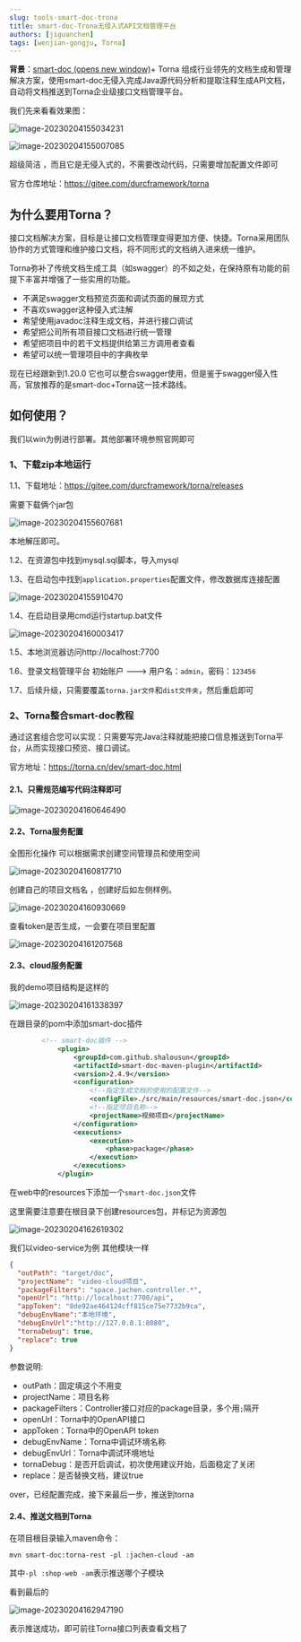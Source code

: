 ```yaml
---
slug: tools-smart-doc-trona
title: smart-doc-Trona无侵入式API文档管理平台
authors: [jiguanchen]
tags: [wenjian-gongju, Torna]
---
```


**背景**：[smart-doc (opens new window)](https://gitee.com/smart-doc-team/smart-doc)+ Torna 组成行业领先的文档生成和管理解决方案，使用smart-doc无侵入完成Java源代码分析和提取注释生成API文档，自动将文档推送到Torna企业级接口文档管理平台。<!--more-->

我们先来看看效果图：

![image-20230204155034231](img/image-20230204155034231.png)

![image-20230204155007085](img/image-20230204155007085.png)

超级简洁 ，而且它是无侵入式的，不需要改动代码，只需要增加配置文件即可

官方仓库地址：https://gitee.com/durcframework/torna

## 为什么要用Torna？

接口文档解决方案，目标是让接口文档管理变得更加方便、快捷。Torna采用团队协作的方式管理和维护接口文档，将不同形式的文档纳入进来统一维护。

Torna弥补了传统文档生成工具（如swagger）的不如之处，在保持原有功能的前提下丰富并增强了一些实用的功能。

-   不满足swagger文档预览页面和调试页面的展现方式
-   不喜欢swagger这种侵入式注解
-   希望使用javadoc注释生成文档，并进行接口调试
-   希望把公司所有项目接口文档进行统一管理
-   希望把项目中的若干文档提供给第三方调用者查看
-   希望可以统一管理项目中的字典枚举

现在已经跟新到1.20.0 它也可以整合swagger使用，但是鉴于swagger侵入性高，官放推荐的是smart-doc+Torna这一技术路线。

## 如何使用？

我们以win为例进行部署。其他部署环境参照官网即可

### 1、下载zip本地运行

1.1、下载地址：https://gitee.com/durcframework/torna/releases

需要下载俩个jar包 

![image-20230204155607681](img/image-20230204155607681.png)

本地解压即可。

1.2、在资源包中找到mysql.sql脚本，导入mysql

1.3、在启动包中找到`application.properties`配置文件，修改数据库连接配置

![image-20230204155910470](img/image-20230204155910470.png)

1.4、在启动目录用cmd运行startup.bat文件

![image-20230204160003417](img/image-20230204160003417.png)

1.5、本地浏览器访问http://localhost:7700

1.6、登录文档管理平台  初始账户 ---> 用户名：`admin`，密码：`123456`

1.7、后续升级，只需要覆盖`torna.jar文件`和`dist文件夹`，然后重启即可

### 2、Torna整合smart-doc教程

通过这套组合您可以实现：只需要写完Java注释就能把接口信息推送到Torna平台，从而实现接口预览、接口调试。

官方地址：https://torna.cn/dev/smart-doc.html

#### 2.1、只需规范编写代码注释即可

![image-20230204160646490](img/image-20230204160646490.png)

#### 2.2、Torna服务配置

全图形化操作 可以根据需求创建空间管理员和使用空间

![image-20230204160817710](img/image-20230204160817710.png)

创建自己的项目文档名 ，创建好后如左侧样例。

![image-20230204160930669](img/image-20230204160930669.png)

查看token是否生成，一会要在项目里配置

![image-20230204161207568](img/image-20230204161207568.png)

#### 2.3、cloud服务配置

我的demo项目结构是这样的

![image-20230204161338397](img/image-20230204161338397.png)

在跟目录的pom中添加smart-doc插件

```xml
		<!-- smart-doc插件 -->
            <plugin>
                <groupId>com.github.shalousun</groupId>
                <artifactId>smart-doc-maven-plugin</artifactId>
                <version>2.4.9</version>
                <configuration>
                    <!--指定生成文档的使用的配置文件-->
                    <configFile>./src/main/resources/smart-doc.json</configFile>
                    <!--指定项目名称-->
                    <projectName>视频项目</projectName>
                </configuration>
                <executions>
                    <execution>
                        <phase>package</phase>
                    </execution>
                </executions>
            </plugin>
```

在web中的resources下添加一个`smart-doc.json`文件

这里需要注意要在根目录下创建resources包，并标记为资源包

![image-20230204162619302](img/image-20230204162619302.png)

我们以video-service为例 其他模块一样

```json
{
  "outPath": "target/doc",
  "projectName": "video-cloud项目",
  "packageFilters": "space.jachen.controller.*",
  "openUrl": "http://localhost:7700/api",
  "appToken": "8de92ae464124cff815ce75e7732b9ca",
  "debugEnvName":"本地环境",
  "debugEnvUrl":"http://127.0.0.1:8080",
  "tornaDebug": true,
  "replace": true
}
```

参数说明:

-   outPath：固定填这个不用变
-   projectName：项目名称
-   packageFilters：Controller接口对应的package目录，多个用`;`隔开
-   openUrl：Torna中的OpenAPI接口
-   appToken：Torna中的OpenAPI token
-   debugEnvName：Torna中调试环境名称
-   debugEnvUrl：Torna中调试环境地址
-   tornaDebug：是否开启调试，初次使用建议开始，后面稳定了关闭
-   replace：是否替换文档，建议true

over，已经配置完成，接下来最后一步，推送到torna

#### 2.4、推送文档到Torna

在项目根目录输入maven命令：

```
mvn smart-doc:torna-rest -pl :jachen-cloud -am
```

其中`-pl :shop-web -am`表示推送哪个子模块

看到最后的

![image-20230204162947190](img/image-20230204162947190.png)

表示推送成功，即可前往Torna接口列表查看文档了
